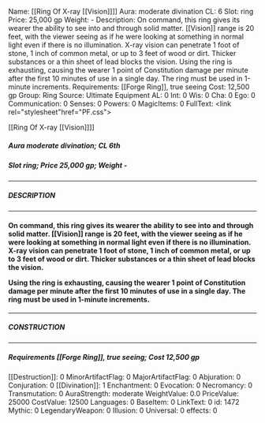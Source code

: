 Name: [[Ring Of X-ray [[Vision]]]]
Aura: moderate divination
CL: 6
Slot: ring
Price: 25,000 gp
Weight: -
Description: On command, this ring gives its wearer the ability to see into and through solid matter. [[Vision]] range is 20 feet, with the viewer seeing as if he were looking at something in normal light even if there is no illumination. X-ray vision can penetrate 1 foot of stone, 1 inch of common metal, or up to 3 feet of wood or dirt. Thicker substances or a thin sheet of lead blocks the vision. Using the ring is exhausting, causing the wearer 1 point of Constitution damage per minute after the first 10 minutes of use in a single day. The ring must be used in 1-minute increments.
Requirements: [[Forge Ring]], true seeing
Cost: 12,500 gp
Group: Ring
Source: Ultimate Equipment
AL: 0
Int: 0
Wis: 0
Cha: 0
Ego: 0
Communication: 0
Senses: 0
Powers: 0
MagicItems: 0
FullText: <link rel="stylesheet"href="PF.css"><div class="heading"><p class="alignleft">[[Ring Of X-ray [[Vision]]]]</p><div style="clear: both;"></div></div><div><h5><b>Aura </b>moderate divination; <b>CL </b>6th</h5><h5><b>Slot </b>ring; <b>Price </b>25,000 gp; <b>Weight </b>-</h5></div><hr/><div><h5><b>DESCRIPTION</b></h5></div><hr/><div><h4><p>On command, this ring gives its wearer the ability to see into and through solid matter. [[Vision]] range is 20 feet, with the viewer seeing as if he were looking at something in normal light even if there is no illumination. X-ray vision can penetrate 1 foot of stone, 1 inch of common metal, or up to 3 feet of wood or dirt. Thicker substances or a thin sheet of lead blocks the vision. </p><p>Using the ring is exhausting, causing the wearer 1 point of Constitution damage per minute after the first 10 minutes of use in a single day. The ring must be used in 1-minute increments.</p></h4></div><hr/><div><h5><b>CONSTRUCTION</b></h5></div><hr/><div><h5><b>Requirements </b>[[Forge Ring]], <i>true seeing</i>; <b>Cost </b>12,500 gp</h5></div>
[[Destruction]]: 0
MinorArtifactFlag: 0
MajorArtifactFlag: 0
Abjuration: 0
Conjuration: 0
[[Divination]]: 1
Enchantment: 0
Evocation: 0
Necromancy: 0
Transmutation: 0
AuraStrength: moderate
WeightValue: 0.0
PriceValue: 25000
CostValue: 12500
Languages: 0
BaseItem: 0
LinkText: 0
id: 1472
Mythic: 0
LegendaryWeapon: 0
Illusion: 0
Universal: 0
effects: 0

